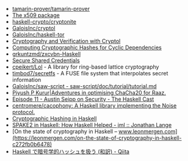 * [tamarin-prover/tamarin-prover](https://github.com/tamarin-prover/tamarin-prover)
* [The x509 package](https://hackage.haskell.org/package/x509)
* [haskell-crypto/cryptonite](https://github.com/haskell-crypto/cryptonite)
* [GaloisInc/cryptol](https://github.com/GaloisInc/cryptol)
* [GaloisInc/haskell-tor](https://github.com/GaloisInc/haskell-tor)
* [Cryptography and Verification with Cryptol](https://www.youtube.com/watch?v=sC2_5WaavFc)
* [Computing Cryptographic Hashes for Cyclic Dependencies](https://blog.fugue.co/2016-05-18-cryptographic-hashes-and-dependency-cycles.html)
* [grkuntzmd/zxcvbn-Haskell](https://github.com/grkuntzmd/zxcvbn-Haskell/)
* [Secure Shared Credentials](http://brendanhay.nz/credentials)
* [cpeikert/Lol](https://github.com/cpeikert/Lol) - A library for ring-based lattice cryptography
* [timbod7/secretfs](https://github.com/timbod7/secretfs) - A FUSE file system that interpolates secret information
* [GaloisInc/saw-script - saw-script/doc/tutorial/tutorial.md](https://github.com/GaloisInc/saw-script/blob/master/doc/tutorial/tutorial.md)
* [Piyush P Kurur\|Adventures in optimising ChaCha20 for Raaz.](http://cse.iitk.ac.in/users/ppk/posts/2017-02-06-Adventures-in-optimising-chacha20.html)
* [Episode 11 - Austin Seipp on Security - The Haskell Cast](http://www.haskellcast.com/episode/011-austin-seipp-on-security)
* [centromere/cacophony: A Haskell library implementing the Noise protocol.](https://github.com/centromere/cacophony)
* [Cryptographic Hashing in Haskell](https://www.fpcomplete.com/blog/2017/09/cryptographic-hashing-haskell)
* [SPAKE2 in Haskell: How Haskell Helped - jml :: Jonathan Lange](https://jml.io/2017/10/spake2-how-haskell-helped.html)
* [On the state of cryptography in Haskell – www.leonmergen.com](https://leonmergen.com/on-the-state-of-cryptography-in-haskell-c272fb0b6478)
* [Haskell で暗号学的ハッシュを扱う (和訳) - Qiita](https://qiita.com/rounddelta/items/ace180b1b78876f1c190)

